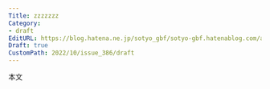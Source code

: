 ```yaml
---
Title: zzzzzzz
Category:
- draft
EditURL: https://blog.hatena.ne.jp/sotyo_gbf/sotyo-gbf.hatenablog.com/atom/entry/4207112889924336917
Draft: true
CustomPath: 2022/10/issue_386/draft
---
```


本文
